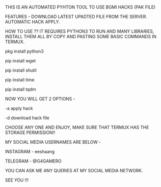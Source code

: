 THIS IS AN AUTOMATED PYHTON TOOL TO USE BGMI HACKS (PAK FILE)

FEATURES - 
DOWNLOAD LATEST UPADTED FILE FROM THE SERVER.
AUTOMATIC HACK APPLY.

HOW TO USE ??
IT REQUIRES PYTHON3 TO RUN AND MANY LIBRARIES, INSTALL THEM ALL BY COPY AND PASTING SOME BASIC COMMANDS IN TERMUX.

pkg install python3

pip install wget

pip install shutil

pip install time

pip install tqdm

NOW YOU WILL GET 2 OPTIONS -

-a apply hack

-d download hack file

CHOOSE ANY ONE AND ENJOY, MAKE SURE THAT TERMUX HAS THE STORAGE PERMISSION!!

MY SOCIAL MEDIA USERNAMES ARE BELOW - 

INSTAGRAM - eeshaang

TELEGRAM - @G4GAMERO

YOU CAN ASK ME ANY QUERIES AT MY SOCIAL MEDIA NETWORK.

SEE YOU !!!
